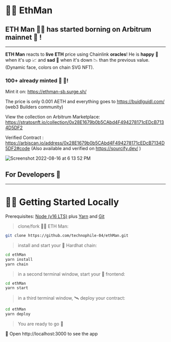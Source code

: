 # 🧍‍♂️ EthMan

## ETH Man 🧍‍♂️ has started borning on Arbitrum mainnet 🎉 !

---

**ETH Man** reacts to **live** **ETH** price using Chainlink **oracles**! He is **happy** 🙂 when it's up 📈 and **sad** 🙁 when it's down 📉 than the previous value. (Dynamic face, colors on chain SVG NFT). 

### **100+ already minted 🫣 🫣!**

Mint it on: https://ethman-sb.surge.sh/

The price is only 0.001 AETH and everything goes to https://buidlguidl.com/ (web3 Builders community)

View the collection on Arbitrum Marketplace: https://stratosnft.io/collection/0x28E1679b0b5CAbd4F494278171cEDcB7134D5DF2

Verified Contract : https://arbiscan.io/address/0x28E1679b0b5CAbd4F494278171cEDcB7134D5DF2#code
(Also available and verified on https://sourcify.dev/ )

![Screenshot 2022-08-16 at 6 13 52 PM](https://user-images.githubusercontent.com/80153681/185744895-de73a431-1cb4-423f-94f9-5e4fbd2d2aa3.jpg)


## For Developers 👋

---

# 🏄‍♂️ Getting Started Locally

Prerequisites: [Node (v16 LTS)](https://nodejs.org/en/download/) plus [Yarn](https://classic.yarnpkg.com/en/docs/install/) and [Git](https://git-scm.com/downloads)

> clone/fork 🧍‍♂️ ETH Man:

```bash
git clone https://github.com/technophile-04/ethMan.git
```

> install and start your 👷‍ Hardhat chain:

```bash
cd ethMan
yarn install
yarn chain
```

> in a second terminal window, start your 📱 frontend:

```bash
cd ethMan
yarn start
```

> in a third terminal window, 🛰 deploy your contract:

```bash
cd ethMan
yarn deploy
```

> You are ready to go 🚀

📱 Open http://localhost:3000 to see the app
